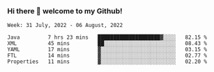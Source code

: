 ### Hi there 👋 welcome to my Github! 

<!--START_SECTION:waka-->
```text
Week: 31 July, 2022 - 06 August, 2022

Java         7 hrs 23 mins   ████████████████████▓░░░░   82.15 % 
XML          45 mins         ██░░░░░░░░░░░░░░░░░░░░░░░   08.43 % 
YAML         17 mins         ▓░░░░░░░░░░░░░░░░░░░░░░░░   03.15 % 
FTL          14 mins         ▓░░░░░░░░░░░░░░░░░░░░░░░░   02.77 % 
Properties   11 mins         ▓░░░░░░░░░░░░░░░░░░░░░░░░   02.20 % 
```
<!--END_SECTION:waka-->

